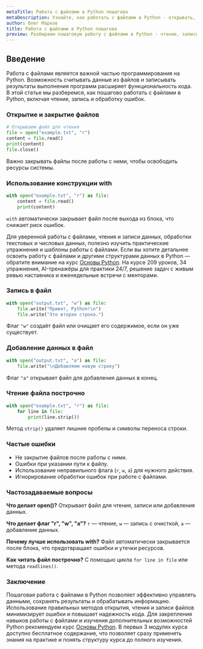```yaml
---
metaTitle: Работа с файлами в Python пошагово
metaDescription: Узнайте, как работать с файлами в Python - открывать, читать, записывать и закрывать файлы, а также обрабатывать ошибки при работе с данными.
author: Олег Марков
title: Работа с файлами в Python пошагово
preview: Разбираем пошаговую работу с файлами в Python - чтение, запись, обработка ошибок и примеры использования.
---
```


## Введение

Работа с файлами является важной частью программирования на Python. Возможность считывать данные из файлов и записывать результаты выполнения программ расширяет функциональность кода.
В этой статье мы разберемся, как пошагово работать с файлами в Python, включая чтение, запись и обработку ошибок.

### Открытие и закрытие файлов

```python
# Открываем файл для чтения
file = open("example.txt", "r")
content = file.read()
print(content)
file.close()
```

Важно закрывать файлы после работы с ними, чтобы освободить ресурсы системы.

### Использование конструкции with

```python
with open("example.txt", "r") as file:
    content = file.read()
    print(content)
```

`with` автоматически закрывает файл после выхода из блока, что снижает риск ошибок.

Для уверенной работы с файлами, чтения и записи данных, обработки текстовых и числовых данных, полезно изучить практические упражнения и шаблоны работы с файлами. Если вы хотите детальнее освоить работу с файлами и другими структурами данных в Python — обратите внимание на курс [Основы Python](https://purpleschool.ru/course/python-basics?utm_source=knowledgebase&utm_medium=article&utm_campaign=Rabota_s_faylami_v_Python_poshagovo).
На курсе 209 уроков, 34 упражнения, AI-тренажёры для практики 24/7, решение задач с живым ревью наставника и еженедельные встречи с менторами.

### Запись в файл

```python
with open("output.txt", "w") as file:
    file.write("Привет, Python!\n")
    file.write("Это вторая строка.")
```

Флаг `"w"` создаёт файл или очищает его содержимое, если он уже существует.

### Добавление данных в файл

```python
with open("output.txt", "a") as file:
    file.write("\nДобавляем новую строку")
```

Флаг `"a"` открывает файл для добавления данных в конец.

### Чтение файла построчно

```python
with open("example.txt", "r") as file:
    for line in file:
        print(line.strip())
```

Метод `strip()` удаляет лишние пробелы и символы переноса строки.

### Частые ошибки

* Не закрытие файлов после работы с ними.
* Ошибки при указании пути к файлу.
* Использование неправильного флага (`r`, `w`, `a`) для нужного действия.
* Игнорирование обработки ошибок при работе с файлами.

### Частозадаваемые вопросы

**Что делает open()?**
Открывает файл для чтения, записи или добавления данных.

**Что делает флаг "r", "w", "a"?**
`r` — чтение, `w` — запись с очисткой, `a` — добавление данных.

**Почему лучше использовать with?**
Файл автоматически закрывается после блока, что предотвращает ошибки и утечки ресурсов.

**Как читать файл построчно?**
С помощью цикла `for line in file` или метода `readlines()`.

### Заключение

Пошаговая работа с файлами в Python позволяет эффективно управлять данными, сохранять результаты и обрабатывать информацию.
Использование правильных методов открытия, чтения и записи файлов минимизирует ошибки и повышает надежность кода. Для закрепления навыков работы с файлами и изучения дополнительных возможностей Python рекомендуем курс [Основы Python](https://purpleschool.ru/course/python-basics?utm_source=knowledgebase&utm_medium=article&utm_campaign=Rabota_s_faylami_v_Python_poshagovo).
В первых 3 модулях курса доступно бесплатное содержание, что позволяет сразу применять знания на практике и понять структуру курса до полного изучения.
